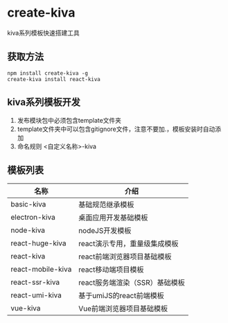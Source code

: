 # create-kiva

kiva系列模板快速搭建工具

## 获取方法

```
npm install create-kiva -g
create-kiva install react-kiva
```

## kiva系列模板开发

1. 发布模块包中必须包含template文件夹
2. template文件夹中可以包含gitignore文件，注意不要加.，模板安装时自动添加
3. 命名规则 <自定义名称>-kiva

## 模板列表

| 名称  |  介绍   |
| --- | --- |
|  basic-kiva   |  基础规范继承模板   |
|  electron-kiva   |  桌面应用开发基础模板   |
|  node-kiva   |  nodeJS开发模板   |
|  react-huge-kiva   |  react演示专用，重量级集成模板 |
|  react-kiva   |  react前端浏览器项目基础模板   |
|  react-mobile-kiva   | react移动端项目模板    |
|  react-ssr-kiva   |  react服务端渲染（SSR）基础模板   |
|  react-umi-kiva   |  基于umiJS的react前端模板   |
|  vue-kiva   |  Vue前端浏览器项目基础模板   |
